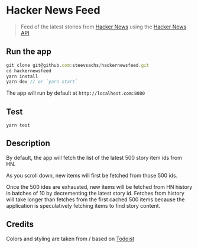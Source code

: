 # Hacker News Feed

> Feed of the latest stories from [Hacker News](https://news.ycombinator.com) using the [Hacker News API](https://github.com/HackerNews/API)

## Run the app

```javascript
git clone git@github.com:steevsachs/hackernewsfeed.git
cd hackernewsfeed
yarn install
yarn dev // or `yarn start`
```

The app will run by default at `http://localhost.com:8080`

## Test
`yarn test`

## Description
By default, the app will fetch the list of the latest 500 story item ids from HN.

As you scroll down, new items will first be fetched from those 500 ids.

Once the 500 ides are exhausted, new items will be fetched from HN history in batches of 10 by decrementing the latest story id.
Fetches from history will take longer than fetches from the first cached 500 items because the application is speculatively fetching items to find story content. 

## Credits
Colors and styling are taken from / based on [Todoist](https://todoist.com)
